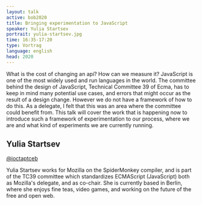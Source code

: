 ```yaml
---
layout: talk
active: bob2020
title: Bringing experimentation to JavaScript
speaker: Yulia Startsev
portrait: yulia-startsev.jpg
time: 16:35-17:20
type: Vortrag
language: english
head: 2020
---
```


What is the cost of changing an api? How can we measure it? JavaScript
is one of the most widely used and run languages in the world. The
committee behind the design of JavaScript, Technical Committee 39 of
Ecma, has to keep in mind many potential use cases, and errors that
might occur as the result of a design change. However we do not have a
framework of how to do this. As a delegate, I felt that this was an
area where the committee could benefit from. This talk will cover the
work that is happening now to introduce such a framework of
experimentation to our process, where we are and what kind of
experiments we are currently running.

## Yulia Startsev

[@ioctaptceb](http://twitter.com/ioctaptceb)

Yulia Startsev works for Mozilla on the SpiderMonkey compiler, and is part
of the TC39 committee which standardizes ECMAScript (JavaScript) both as
Mozilla's delegate, and as co-chair. She is currently based in Berlin,
where she enjoys fine teas, video games, and working on the future of the
free and open web.
